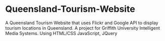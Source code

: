 # Queensland-Tourism-Website
A Queensland Tourism Website that uses Flickr and Google API to display tourism locations in Queensland. A project for Griffith University Intelligent Media Systems. Using HTML/CSS JavaScript, JQuery
